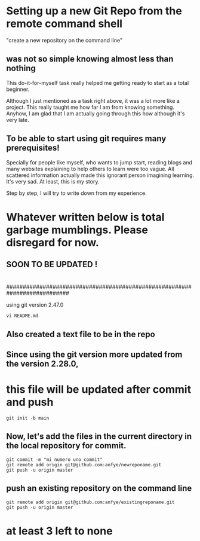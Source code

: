 Setting up a new Git Repo from the remote command shell
======================================================

"create a new repository on the command line"
## was not so simple knowing almost less than nothing 
This do-it-for-myself task really helped me getting ready to start as a total beginner.

Although I just mentioned as a task right above, it was a lot more like a project. This really taught me how far I am from knowing something. Anyhow, I am glad that I am actually going through this how although it's very late.

## To be able to start using git requires many prerequisites!
Specially for people like myself, who wants to jump start, reading blogs and many websites explaining to help others to learn were too vague. All scattered information actually made this ignorant person imagining learning. It's very sad. At least, this is my story.

Step by step, I will try to write down from my experience.



Whatever written below is total garbage mumblings. Please disregard for now.
================================================================================
## SOON TO BE UPDATED !

#
#
#
#
###########################################################################

using git version 2.47.0

    vi README.md
    
## Also created a text file to be in the repo
##
## Since using the git version more updated from the version 2.28.0, 
# this file will be updated after commit and push 

    git init -b main

## Now, let's add the files in the current directory in the local repository for commit.


    git commit -m "mi numero uno commit"
    git remote add origin git@github.com:anfye/newreponame.git
    git push -u origin master

## push an existing repository on the command line

    git remote add origin git@github.com:anfye/existingreponame.git
    git push -u origin master


#
#
# at least 3 left to none
